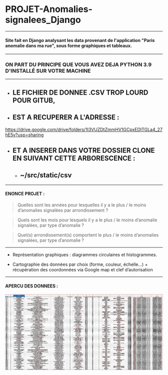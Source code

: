 PROJET-Anomalies-signalees_Django
=
---
#### Site fait en Django analysant les data provenant de l'application "Paris anomalie dans ma rue", sous forme graphiques et tableaux.
***

### ON PART DU PRINCIPE QUE VOUS AVEZ DEJA PYTHON 3.9 D'INSTALLÉ SUR VOTRE MACHINE

---

- ## LE FICHIER DE DONNEE **.CSV** TROP LOURD POUR GITUB,
- ## EST A RECUPERER A L'ADRESSE :
https://drive.google.com/drive/folders/1l3VUZDtZmmHV1GCpxEDITGLa4_27hE5v?usp=sharing

- ## ET A INSERER DANS VOTRE DOSSIER CLONE EN SUIVANT CETTE ARBORESCENCE :

    - ## ~/src/static/csv

___

#### ENONCE PROJET :

> Quelles sont les années pour lesquelles il y a le plus / le moins d’anomalies signalées par
arrondissement ?

> Quels sont les mois pour lesquels il y a le plus / le moins d’anomalie signalées, par type
d’anomalie ?

> Quel(s) arrondissement(s) comportent le plus / le moins d’anomalies signalées, par type
d’anomalie ?

***

* Représentation graphiques : diagrammes circulaires et histogrammes.

* Cartographie des données par choix (forme, couleur, échelle…) + récupération des coordonnées via Google map et clef d’autorisation

***
#### APERCU DES DONNEES :

![donnees_csv_appli_anomalies.JPG](src/static/img/donnees_csv_appli_anomalies.JPG "tableau de données en csv")